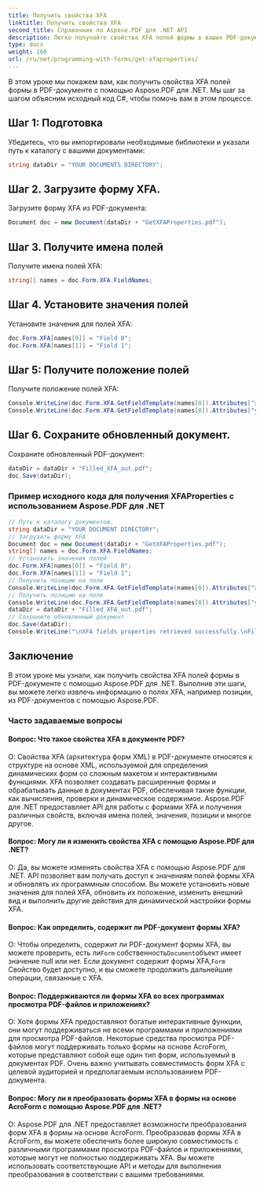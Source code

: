 ```yaml
---
title: Получить свойства XFA
linktitle: Получить свойства XFA
second_title: Справочник по Aspose.PDF для .NET API
description: Легко получайте свойства XFA полей формы в ваших PDF-документах с помощью Aspose.PDF для .NET.
type: docs
weight: 160
url: /ru/net/programming-with-forms/get-xfaproperties/
---
```

В этом уроке мы покажем вам, как получить свойства XFA полей формы в PDF-документе с помощью Aspose.PDF для .NET. Мы шаг за шагом объясним исходный код C#, чтобы помочь вам в этом процессе.

## Шаг 1: Подготовка

Убедитесь, что вы импортировали необходимые библиотеки и указали путь к каталогу с вашими документами:

```csharp
string dataDir = "YOUR DOCUMENTS DIRECTORY";
```

## Шаг 2. Загрузите форму XFA.

Загрузите форму XFA из PDF-документа:

```csharp
Document doc = new Document(dataDir + "GetXFAProperties.pdf");
```

## Шаг 3. Получите имена полей

Получите имена полей XFA:

```csharp
string[] names = doc.Form.XFA.FieldNames;
```

## Шаг 4. Установите значения полей

Установите значения для полей XFA:

```csharp
doc.Form.XFA[names[0]] = "Field 0";
doc.Form.XFA[names[1]] = "Field 1";
```

## Шаг 5: Получите положение полей

Получите положение полей XFA:

```csharp
Console.WriteLine(doc.Form.XFA.GetFieldTemplate(names[0]).Attributes["x"].Value);
Console.WriteLine(doc.Form.XFA.GetFieldTemplate(names[0]).Attributes["y"].Value);
```

## Шаг 6. Сохраните обновленный документ.

Сохраните обновленный PDF-документ:

```csharp
dataDir = dataDir + "Filled_XFA_out.pdf";
doc.Save(dataDir);
```

### Пример исходного кода для получения XFAProperties с использованием Aspose.PDF для .NET 
```csharp
// Путь к каталогу документов.
string dataDir = "YOUR DOCUMENT DIRECTORY";
// Загрузить форму XFA
Document doc = new Document(dataDir + "GetXFAProperties.pdf");
string[] names = doc.Form.XFA.FieldNames;
// Установить значения полей
doc.Form.XFA[names[0]] = "Field 0";
doc.Form.XFA[names[1]] = "Field 1";
// Получить позицию на поле
Console.WriteLine(doc.Form.XFA.GetFieldTemplate(names[0]).Attributes["x"].Value);
// Получить позицию на поле
Console.WriteLine(doc.Form.XFA.GetFieldTemplate(names[0]).Attributes["y"].Value);
dataDir = dataDir + "Filled_XFA_out.pdf";
// Сохраните обновленный документ
doc.Save(dataDir);
Console.WriteLine("\nXFA fields properties retrieved successfully.\nFile saved at " + dataDir);
```

## Заключение

В этом уроке мы узнали, как получить свойства XFA полей формы в PDF-документе с помощью Aspose.PDF для .NET. Выполнив эти шаги, вы можете легко извлечь информацию о полях XFA, например позиции, из PDF-документов с помощью Aspose.PDF.

### Часто задаваемые вопросы

#### Вопрос: Что такое свойства XFA в документе PDF?

О: Свойства XFA (архитектура форм XML) в PDF-документе относятся к структуре на основе XML, используемой для определения динамических форм со сложным макетом и интерактивными функциями. XFA позволяет создавать расширенные формы и обрабатывать данные в документах PDF, обеспечивая такие функции, как вычисления, проверки и динамическое содержимое. Aspose.PDF для .NET предоставляет API для работы с формами XFA и получения различных свойств, включая имена полей, значения, позиции и многое другое.

#### Вопрос: Могу ли я изменить свойства XFA с помощью Aspose.PDF для .NET?

О: Да, вы можете изменять свойства XFA с помощью Aspose.PDF для .NET. API позволяет вам получать доступ к значениям полей формы XFA и обновлять их программным способом. Вы можете установить новые значения для полей XFA, обновить их положение, изменить внешний вид и выполнить другие действия для динамической настройки формы XFA.

#### Вопрос: Как определить, содержит ли PDF-документ формы XFA?

 О: Чтобы определить, содержит ли PDF-документ формы XFA, вы можете проверить, есть ли`Form` собственность`Document`объект имеет значение null или нет. Если документ содержит формы XFA,`Form` Свойство будет доступно, и вы сможете продолжить дальнейшие операции, связанные с XFA.

#### Вопрос: Поддерживаются ли формы XFA во всех программах просмотра PDF-файлов и приложениях?

О: Хотя формы XFA предоставляют богатые интерактивные функции, они могут поддерживаться не всеми программами и приложениями для просмотра PDF-файлов. Некоторые средства просмотра PDF-файлов могут поддерживать только формы на основе AcroForm, которые представляют собой еще один тип форм, используемый в документах PDF. Очень важно учитывать совместимость форм XFA с целевой аудиторией и предполагаемым использованием PDF-документа.

#### Вопрос: Могу ли я преобразовать формы XFA в формы на основе AcroForm с помощью Aspose.PDF для .NET?

О: Aspose.PDF для .NET предоставляет возможности преобразования форм XFA в формы на основе AcroForm. Преобразовав формы XFA в AcroForm, вы можете обеспечить более широкую совместимость с различными программами просмотра PDF-файлов и приложениями, которые могут не полностью поддерживать XFA. Вы можете использовать соответствующие API и методы для выполнения преобразования в соответствии с вашими требованиями.